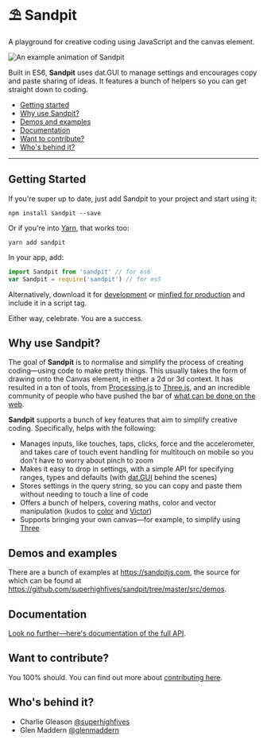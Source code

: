 ⛱ Sandpit
==========

A playground for creative coding using JavaScript and the canvas element.

![An example animation of Sandpit](https://sandpitjs.com/assets/images/animation.gif)

Built in ES6, **Sandpit** uses dat.GUI to manage settings and encourages copy and paste sharing of ideas. It features a bunch of helpers so you can get straight down to coding.

- [Getting started](#getting-started)
- [Why use Sandpit?](#why-use-sandpit)
- [Demos and examples](#demos-and-examples)
- [Documentation](#documentation)
- [Want to contribute?](#want-to-contribute)
- [Who's behind it?](#whos-behind-it)

---

## Getting Started

If you're super up to date, just add Sandpit to your project and start using it:

``` shell
npm install sandpit --save
```

Or if you're into [Yarn](https://github.com/yarnpkg/yarn), that works too:

``` shell
yarn add sandpit
```

In your app, add:

``` js
import Sandpit from 'sandpit' // for es6
var Sandpit = require('sandpit') // for es5
```

Alternatively, download it for [development](https://sandpitjs.com/dist/sandpit.js) or [minfied for production](https://sandpitjs.com/dist/sandpit.min.js) and include it in a script tag.

Either way, celebrate. You are a success.



## Why use Sandpit?

The goal of **Sandpit** is to normalise and simplify the process of creating coding—using code to make pretty things. This usually takes the form of drawing onto the Canvas element, in either a 2d or 3d context. It has resulted in a ton of tools, from [Processing.js](http://processingjs.org/) to [Three.js](http://threejs.org/), and an incredible community of people who have pushed the bar of [what can be done on the web](https://github.com/superhighfives/sandpit/wiki/Inspiration).

**Sandpit** supports a bunch of key features that aim to simplify creative coding. Specifically, helps with the following:
- Manages inputs, like touches, taps, clicks, force and the accelerometer, and takes care of touch event handling for multitouch on mobile so you don't have to worry about pinch to zoom
- Makes it easy to drop in settings, with a simple API for specifying ranges, types and defaults (with [dat.GUI](https://github.com/dataarts/dat.gui) behind the scenes)
- Stores settings in the query string, so you can copy and paste them without needing to touch a line of code
- Offers a bunch of helpers, covering maths, color and vector manipulation (kudos to [color](https://github.com/Qix-/color) and [Victor](http://victorjs.org/))
- Supports bringing your own canvas—for example, to simplify using [Three](http://threejs.org/)



## Demos and examples
There are a bunch of examples at <https://sandpitjs.com>, the source for which can be found at <https://github.com/superhighfives/sandpit/tree/master/src/demos>.



## Documentation
[Look no further—here's documentation of the full API](https://github.com/superhighfives/sandpit/wiki/Documentation).



## Want to contribute?

You 100% should. You can find out more about [contributing here](https://github.com/superhighfives/sandpit/blob/master/CONTRIBUTING.md).



## Who's behind it?

- Charlie Gleason [@superhighfives](https://twitter.com/superhighfives/)
- Glen Maddern [@glenmaddern](https://twitter.com/glenmaddern/)
